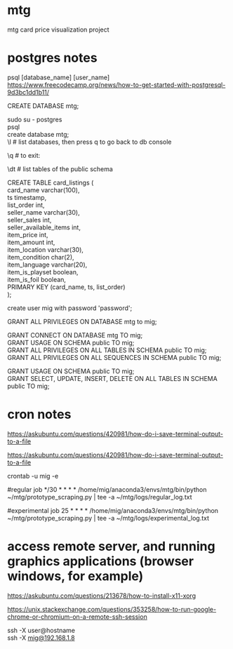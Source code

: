 # mtg
mtg card price visualization project

# postgres notes
psql [database_name] [user_name]<br />
https://www.freecodecamp.org/news/how-to-get-started-with-postgresql-9d3bc1dd1b11/<br />

CREATE DATABASE mtg;<br />

sudo su - postgres <br />
psql<br />
create database mtg;<br />
\l # list databases, then press q to go back to db console<br />

\q # to exit:<br />

\dt # list tables of the public schema<br />

CREATE TABLE card_listings (<br />
  card_name varchar(100), <br />
  ts timestamp, <br />
  list_order int, <br />
  seller_name varchar(30), <br />
  seller_sales int, <br />
  seller_available_items int, <br />
  item_price int, <br />
  item_amount int, <br />
  item_location varchar(30), <br />
  item_condition char(2), <br />
  item_language varchar(20),  <br />
  item_is_playset boolean, <br />
  item_is_foil boolean,<br />
  PRIMARY KEY (card_name, ts, list_order)<br />
);<br />

create user mig with password 'password';<br />

GRANT ALL PRIVILEGES ON DATABASE mtg to mig;<br />

GRANT CONNECT ON DATABASE mtg TO mig;<br />
GRANT USAGE ON SCHEMA public TO mig;<br />
GRANT ALL PRIVILEGES ON ALL TABLES IN SCHEMA public TO mig;<br />
GRANT ALL PRIVILEGES ON ALL SEQUENCES IN SCHEMA public TO mig;<br />

GRANT USAGE ON SCHEMA public TO mig; <br />
GRANT SELECT, UPDATE, INSERT, DELETE ON ALL TABLES IN SCHEMA public TO mig;<br />

# cron notes

https://askubuntu.com/questions/420981/how-do-i-save-terminal-output-to-a-file<br />

https://askubuntu.com/questions/420981/how-do-i-save-terminal-output-to-a-file<br />

crontab -u mig -e

#regular job
*/30 * * * * /home/mig/anaconda3/envs/mtg/bin/python ~/mtg/prototype_scraping.py | tee -a ~/mtg/logs/regular_log.txt<br />

#experimental job
25 * * * * /home/mig/anaconda3/envs/mtg/bin/python ~/mtg/prototype_scraping.py | tee -a ~/mtg/logs/experimental_log.txt<br />

# access remote server, and running graphics applications (browser windows, for example)
https://askubuntu.com/questions/213678/how-to-install-x11-xorg<br />

https://unix.stackexchange.com/questions/353258/how-to-run-google-chrome-or-chromium-on-a-remote-ssh-session<br />


ssh -X user@hostname<br />
ssh -X mig@192.168.1.8<br />

